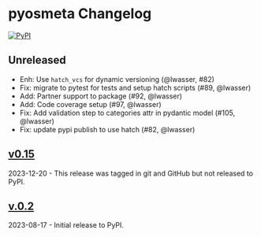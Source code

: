 # pyosmeta Changelog

[![PyPI](https://img.shields.io/pypi/v/pyosmeta.svg)](https://pypi.org/project/pyosmeta/)

## Unreleased

- Enh: Use `hatch_vcs` for dynamic versioning (@lwasser, #82)
- Fix: migrate to pytest for tests and setup hatch scripts (#89, @lwasser)
- Add: Partner support to package (#92, @lwasser)
- Add: Code coverage setup (#97, @lwasser)
- Fix: Add validation step to categories attr in pydantic model (#105, @lwasser)
- Fix: update pypi publish to use hatch (#82, @lwasser)

## [v0.15](https://github.com/pyOpenSci/pyosMeta/releases/tag/v0.15)

2023-12-20 - This release was tagged in git and GitHub but not released to PyPI.

## [v.0.2](https://pypi.org/project/pyosmeta/0.2)

2023-08-17 - Initial release to PyPI.
